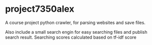 # project7350alex
A course project python crawler, for parsing websites and save files.

Also include a small search engin for easy searching files and publish search result. Searching scores calculated based on tf-idf score
